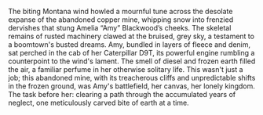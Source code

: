 The biting Montana wind howled a mournful tune across the desolate expanse of the abandoned copper mine, whipping snow into frenzied dervishes that stung Amelia “Amy” Blackwood’s cheeks.  The skeletal remains of rusted machinery clawed at the bruised, grey sky, a testament to a boomtown's busted dreams.  Amy, bundled in layers of fleece and denim, sat perched in the cab of her Caterpillar D9T, its powerful engine rumbling a counterpoint to the wind's lament.  The smell of diesel and frozen earth filled the air, a familiar perfume in her otherwise solitary life.  This wasn't just a job; this abandoned mine, with its treacherous cliffs and unpredictable shifts in the frozen ground, was Amy's battlefield, her canvas, her lonely kingdom.  The task before her: clearing a path through the accumulated years of neglect, one meticulously carved bite of earth at a time.
